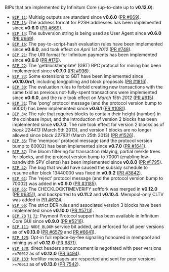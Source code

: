 BIPs that are implemented by Infinitum Core (up-to-date up to **v0.12.0**):

* [`BIP 11`](https://github.com/infinitum/bips/blob/master/bip-0011.mediawiki): Multisig outputs are standard since **v0.6.0** ([PR #669](https://github.com/infinitum/infinitum/pull/669)).
* [`BIP 13`](https://github.com/infinitum/bips/blob/master/bip-0013.mediawiki): The address format for P2SH addresses has been implemented since **v0.6.0** ([PR #669](https://github.com/infinitum/infinitum/pull/669)).
* [`BIP 14`](https://github.com/infinitum/bips/blob/master/bip-0014.mediawiki): The subversion string is being used as User Agent since **v0.6.0** ([PR #669](https://github.com/infinitum/infinitum/pull/669)).
* [`BIP 16`](https://github.com/infinitum/bips/blob/master/bip-0016.mediawiki): The pay-to-script-hash evaluation rules have been implemented since **v0.6.0**, and took effect on *April 1st 2012* ([PR #748](https://github.com/infinitum/infinitum/pull/748)).
* [`BIP 21`](https://github.com/infinitum/bips/blob/master/bip-0021.mediawiki): The URI format for Infinitum payments has been implemented since **v0.6.0** ([PR #176](https://github.com/infinitum/infinitum/pull/176)).
* [`BIP 22`](https://github.com/infinitum/bips/blob/master/bip-0022.mediawiki): The 'getblocktemplate' (GBT) RPC protocol for mining has been implemented since **v0.7.0** ([PR #936](https://github.com/infinitum/infinitum/pull/936)).
* [`BIP 23`](https://github.com/infinitum/bips/blob/master/bip-0023.mediawiki): Some extensions to GBT have been implemented since **v0.10.0rc1**, including longpolling and block proposals ([PR #1816](https://github.com/infinitum/infinitum/pull/1816)).
* [`BIP 30`](https://github.com/infinitum/bips/blob/master/bip-0030.mediawiki): The evaluation rules to forbid creating new transactions with the same txid as previous not-fully-spent transactions were implemented since **v0.6.0**, and the rule took effect on *March 15th 2012* ([PR #915](https://github.com/infinitum/infinitum/pull/915)).
* [`BIP 31`](https://github.com/infinitum/bips/blob/master/bip-0031.mediawiki): The 'pong' protocol message (and the protocol version bump to 60001) has been implemented since **v0.6.1** ([PR #1081](https://github.com/infinitum/infinitum/pull/1081)).
* [`BIP 34`](https://github.com/infinitum/bips/blob/master/bip-0034.mediawiki): The rule that requires blocks to contain their height (number) in the coinbase input, and the introduction of version 2 blocks has been implemented since **v0.7.0**. The rule took effect for version 2 blocks as of *block 224413* (March 5th 2013), and version 1 blocks are no longer allowed since *block 227931* (March 25th 2013) ([PR #1526](https://github.com/infinitum/infinitum/pull/1526)).
* [`BIP 35`](https://github.com/infinitum/bips/blob/master/bip-0035.mediawiki): The 'mempool' protocol message (and the protocol version bump to 60002) has been implemented since **v0.7.0** ([PR #1641](https://github.com/infinitum/infinitum/pull/1641)).
* [`BIP 37`](https://github.com/infinitum/bips/blob/master/bip-0037.mediawiki): The bloom filtering for transaction relaying, partial merkle trees for blocks, and the protocol version bump to 70001 (enabling low-bandwidth SPV clients) has been implemented since **v0.8.0** ([PR #1795](https://github.com/infinitum/infinitum/pull/1795)).
* [`BIP 42`](https://github.com/infinitum/bips/blob/master/bip-0042.mediawiki): The bug that would have caused the subsidy schedule to resume after block 13440000 was fixed in **v0.9.2** ([PR #3842](https://github.com/infinitum/infinitum/pull/3842)).
* [`BIP 61`](https://github.com/infinitum/bips/blob/master/bip-0061.mediawiki): The 'reject' protocol message (and the protocol version bump to 70002) was added in **v0.9.0** ([PR #3185](https://github.com/infinitum/infinitum/pull/3185)).
* [`BIP 65`](https://github.com/infinitum/bips/blob/master/bip-0065.mediawiki): The CHECKLOCKTIMEVERIFY softfork was merged in **v0.12.0** ([PR #6351](https://github.com/infinitum/infinitum/pull/6351)), and backported to **v0.11.2** and **v0.10.4**. Mempool-only CLTV was added in [PR #6124](https://github.com/infinitum/infinitum/pull/6124).
* [`BIP 66`](https://github.com/infinitum/bips/blob/master/bip-0066.mediawiki): The strict DER rules and associated version 3 blocks have been implemented since **v0.10.0** ([PR #5713](https://github.com/infinitum/infinitum/pull/5713)).
* [`BIP 70`](https://github.com/infinitum/bips/blob/master/bip-0070.mediawiki) [`71`](https://github.com/infinitum/bips/blob/master/bip-0071.mediawiki) [`72`](https://github.com/infinitum/bips/blob/master/bip-0072.mediawiki): Payment Protocol support has been available in Infinitum Core GUI since **v0.9.0** ([PR #5216](https://github.com/infinitum/infinitum/pull/5216)).
* [`BIP 111`](https://github.com/infinitum/bips/blob/master/bip-0111.mediawiki): `NODE_BLOOM` service bit added, and enforced for all peer versions as of **v0.13.0** ([PR #6579](https://github.com/infinitum/infinitum/pull/6579) and [PR #6641](https://github.com/infinitum/infinitum/pull/6641)).
* [`BIP 125`](https://github.com/infinitum/bips/blob/master/bip-0125.mediawiki): Opt-in full replace-by-fee signaling honoured in mempool and mining as of **v0.12.0** ([PR 6871](https://github.com/infinitum/infinitum/pull/6871)).
* [`BIP 130`](https://github.com/infinitum/bips/blob/master/bip-0130.mediawiki): direct headers announcement is negotiated with peer versions `>=70012` as of **v0.12.0** ([PR 6494](https://github.com/infinitum/infinitum/pull/6494)).
* [`BIP 133`](https://github.com/infinitum/bips/blob/master/bip-0133.mediawiki): feefilter messages are respected and sent for peer versions `>=70013` as of **v0.13.0** ([PR 7542](https://github.com/infinitum/infinitum/pull/7542)).
